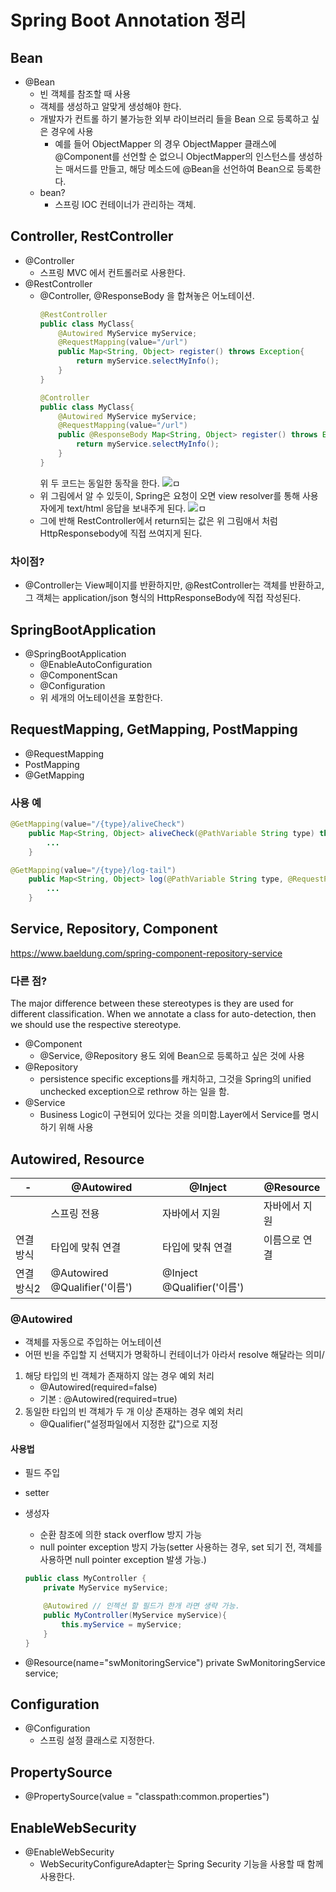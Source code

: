 # Spring Boot Annotation 정리
## Bean
* @Bean
    * 빈 객체를 참조할 때 사용
    * 객체를 생성하고 알맞게 생성해야 한다.
    * 개발자가 컨트롤 하기 불가능한 외부 라이브러리 들을 Bean 으로 등록하고 싶은 경우에 사용
        * 예를 들어 ObjectMapper 의 경우 ObjectMapper 클래스에 @Component를 선언할 순 없으니 ObjectMapper의 인스턴스를 생성하는 매서드를 만들고, 해당 메소드에 @Bean을 선언하여 Bean으로 등록한다.
    * bean?
        * 스프링 IOC 컨테이너가 관리하는 객체.
## Controller, RestController
* @Controller
    * 스프링 MVC 에서 컨트롤러로 사용한다.
* @RestController
    * @Controller, @ResponseBody 을 합쳐놓은 어노테이션.
        ```java
        @RestController
        public class MyClass{
            @Autowired MyService myService;
            @RequestMapping(value="/url")
            public Map<String, Object> register() throws Exception{
                return myService.selectMyInfo();
            }
        }
        ```
        ```java
        @Controller
        public class MyClass{
            @Autowired MyService myService;
            @RequestMapping(value="/url")
            public @ResponseBody Map<String, Object> register() throws Exception{
                return myService.selectMyInfo();
            }
        }
        ```
        위 두 코드는 동일한 동작을 한다.
    ![ㅁ](/spring_동작방식_1.png)
    * 위 그림에서 알 수 있듯이, Spring은 요청이 오면 view resolver를 통해 사용자에게 text/html 응답을 보내주게 된다.
    ![ㅁ](/spring_동작방식_2.png)
    * 그에 반해 RestController에서 return되는 값은 위 그림애서 처럼 HttpResponsebody에 직접 쓰여지게 된다.
### 차이점?
* @Controller는 View페이지를 반환하지만, @RestController는 객체를 반환하고, 그 객체는 application/json 형식의 HttpResponseBody에 직접 작성된다.

## SpringBootApplication
* @SpringBootApplication
    * @EnableAutoConfiguration
    * @ComponentScan
    * @Configuration
    * 위 세개의 어노테이션을 포함한다.

## RequestMapping, GetMapping, PostMapping
* @RequestMapping
* PostMapping
* @GetMapping
### 사용 예
```java
@GetMapping(value="/{type}/aliveCheck")
    public Map<String, Object> aliveCheck(@PathVariable String type) throws Exception{
        ...
    }
```
```java
@GetMapping(value="/{type}/log-tail")
    public Map<String, Object> log(@PathVariable String type, @RequestParam("fp") String filePointer) throws Exception{
        ...
    }
```
## Service, Repository, Component
https://www.baeldung.com/spring-component-repository-service
### 다른 점?
The major difference between these stereotypes is they are used for different classification. When we annotate a class for auto-detection, then we should use the respective stereotype.
* @Component
    * @Service, @Repository 용도 외에 Bean으로 등록하고 싶은 것에 사용
* @Repository
    * persistence specific exceptions를 캐치하고, 그것을 Spring의 unified unchecked exception으로 rethrow 하는 일을 함.
* @Service
    * Business Logic이 구현되어 있다는 것을 의미함.Layer에서 Service를 명시하기 위해 사용

## Autowired, Resource
-|@Autowired|@Inject|@Resource
-|-|-|-
||스프링 전용|자바에서 지원|자바에서 지원
연결방식|타입에 맞춰 연결|타입에 맞춰 연결|이름으로 연결
연결방식2|@Autowired @Qualifier('이름')|@Inject @Qualifier('이름')|
### @Autowired
* 객체를 자동으로 주입하는 어노테이션
* 어떤 빈을 주입할 지 선택지가 명확하니 컨테이너가 아라서 resolve 해달라는 의미/
1. 해당 타입의 빈 객체가 존재하지 않는 경우 예외 처리
    * @Autowired(required=false)
    * 기본 : @Autowired(required=true)
1. 동일한 타입의 빈 객체가 두 개 이상 존재하는 경우 예외 처리
    * @Qualifier("설정파일에서 지정한 값")으로 지정
#### 사용법
* 필드 주입
* setter
* 생성자
    * 순환 참조에 의한 stack overflow 방지 가능
    * null pointer exception 방지 가능(setter 사용하는 경우, set 되기 전, 객체를 사용하면 null pointer exception 발생 가능.)
    ```java
    public class MyController {
        private MyService myService;

        @Autowired // 인젝션 할 필드가 한개 라면 생략 가능.
        public MyController(MyService myService){
            this.myService = myService;
        }
    }
    ```


* @Resource(name="swMonitoringService") private SwMonitoringService service;

## Configuration
* @Configuration
    * 스프링 설정 클래스로 지정한다.
## PropertySource
* @PropertySource(value = "classpath:common.properties")

## EnableWebSecurity
* @EnableWebSecurity
    * WebSecurityConfigureAdapter는 Spring Security 기능을 사용할 때 함께 사용한다.